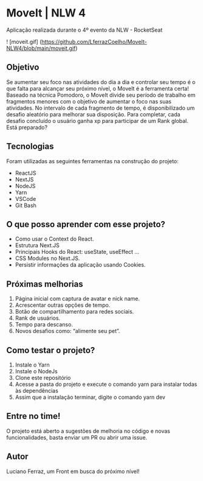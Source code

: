 # MoveIt | NLW 4
Aplicação realizada durante o 4º evento da NLW - RocketSeat

! [moveit.gif] (https://github.com/LferrazCoelho/MoveIt-NLW4/blob/main/moveit.gif)

## Objetivo
Se aumentar seu foco nas atividades do dia a dia e controlar seu tempo é o que falta para alcançar seu próximo nível, 
o MoveIt é a ferramenta certa! Baseado na técnica Pomodoro, o MoveIt divide seu período de trabalho em fragmentos menores 
com o objetivo de aumentar o foco nas suas atividades. No intervalo de cada fragmento de tempo, é disponibilizado um desafio 
aleatório para melhorar sua disposição. Para completar, cada desafio concluído o usuário ganha xp para participar de um Rank global. Está preparado?

## Tecnologias
Foram utilizadas as seguintes ferramentas na construção do projeto:
* ReactJS
* NextJS
* NodeJS
* Yarn
* VSCode
* Git Bash

## O que posso aprender com esse projeto?
* Como usar o Context do React.
* Estrutura Next.JS
* Principais Hooks do React: useState, useEffect ...
* CSS Modules no Next.JS.
* Persistir informações da aplicação usando Cookies.

## Próximas melhorias
1. Página inicial com captura de avatar e nick name.
2. Acrescentar outras opções de tempo.
3. Botão de compartilhamento para redes sociais.
4. Rank de usuários.
5. Tempo para descanso.
6. Novos desafios como: “alimente seu pet”.

## Como testar o projeto?
1. Instale o Yarn
2. Instale o NodeJs
3. Clone este repositório
4. Acesse a pasta do projeto e execute o comando yarn para instalar todas às dependências
5. Assim que a instalação terminar, digite o comando yarn dev

## Entre no time!
O projeto está aberto a sugestões de melhoria no código e novas funcionalidades, basta enviar um PR ou abrir uma issue.

## Autor
Luciano Ferraz, um Front em busca do próximo nível!
